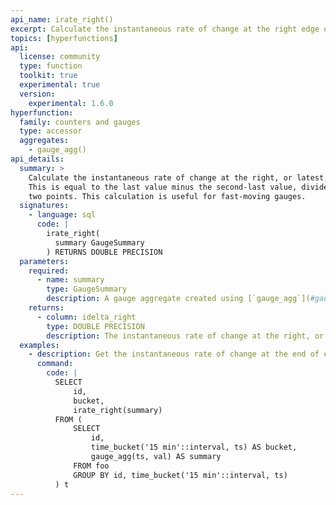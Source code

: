 ```yaml
---
api_name: irate_right()
excerpt: Calculate the instantaneous rate of change at the right edge of a gauge aggregate
topics: [hyperfunctions]
api:
  license: community
  type: function
  toolkit: true
  experimental: true
  version:
    experimental: 1.6.0
hyperfunction:
  family: counters and gauges
  type: accessor
  aggregates:
    - gauge_agg()
api_details:
  summary: >
    Calculate the instantaneous rate of change at the right, or latest, edge of a gauge aggregate.
    This is equal to the last value minus the second-last value, divided by the time lapse between the
    two points. This calculation is useful for fast-moving gauges.
  signatures:
    - language: sql
      code: |
        irate_right(
          summary GaugeSummary
        ) RETURNS DOUBLE PRECISION
  parameters:
    required:
      - name: summary
        type: GaugeSummary
        description: A gauge aggregate created using [`gauge_agg`](#gauge_agg)
    returns:
      - column: idelta_right
        type: DOUBLE PRECISION
        description: The instantaneous rate of change at the right, or latest, edge of the gauge aggregate
  examples:
    - description: Get the instantaneous rate of change at the end of each 15-minute gauge aggregate.
      command:
        code: |
          SELECT
              id,
              bucket,
              irate_right(summary)
          FROM (
              SELECT
                  id,
                  time_bucket('15 min'::interval, ts) AS bucket,
                  gauge_agg(ts, val) AS summary
              FROM foo
              GROUP BY id, time_bucket('15 min'::interval, ts)
          ) t
---
```



